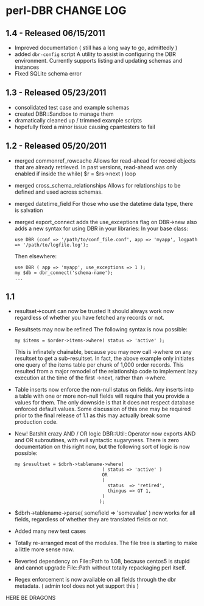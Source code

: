 perl-DBR CHANGE LOG
===

1.4 - Released 06/15/2011
---

  - Improved documentation ( still has a long way to go, admittedly )
  - added `dbr-config` script
    A utility to assist in configuring the DBR environment.
    Currently supports listing and updating schemas and instances
  - Fixed SQLite schema error

1.3 - Released 05/23/2011
---
  - consolidated test case and example schemas
  - created DBR::Sandbox to manage them
  - dramatically cleaned up / trimmed example scripts
  - hopefully fixed a minor issue causing cpantesters to fail

1.2 - Released 05/20/2011
---
  - merged commonref_rowcache
    Allows for read-ahead for record objects that are already retrieved.
    In past versions, read-ahead was only enabled if inside the while( $r = $rs->next ) loop
  - merged cross_schema_relationships
    Allows for relationships to be defined and used across schemas.
  - merged datetime_field
    For those who use the datetime data type, there is salvation
  - merged export_connect
    adds the use_exceptions flag on DBR->new
    also adds a new syntax for using DBR in your libraries:
    In your base class:

        use DBR (conf => '/path/to/conf_file.conf', app => 'myapp', logpath => '/path/to/logfile.log');

    Then elsewhere:

        use DBR ( app => 'myapp', use_exceptions => 1 ); 
        my $db = dbr_connect('schema-name');
        ...

1.1
---
  - resultset->count can now be trusted 
    It should always work now regardless of whether you have fetched any records or not.

  - Resultsets may now be refined
    The following syntax is now possible:

        my $items = $order->items->where( status => 'active' );

    This is infinately chainable, because you may now call ->where on any resultset to get a sub-resultset. In fact, the above example only initiates one query of the items table per chunk of 1,000 order records. This resulted from a major remodel of the relationship code to implement lazy execution at the time of the first ->next, rather than ->where.

  - Table inserts now enforce the non-null status on fields.
    Any inserts into a table with one or more non-null fields will require that you provide a values for them. The only downside is that it does not respect database enforced default values. Some discussion of this one may be required prior to the final release of 1.1 as this may actually break some production code.

  - New! Batshit crazy AND / OR logic
    DBR::Util::Operator now exports AND and OR subroutines, with evil syntactic sugaryness. There is zero documentation on this right now, but the following sort of logic is now possible:

        my $resultset = $dbrh->tablename->where(
                                        ( status => 'active' )
                                        OR
                                        (
                                          status  => 'retired',
                                          thingus => GT 1,
                                        )
                                       );

  - $dbrh->tablename->parse( somefield => 'somevalue' ) now works for all fields, regardless of whether they are translated fields or not.
  - Added many new test cases
  - Totally re-arranged most of the modules. The file tree is starting to make a little more sense now.
  - Reverted dependency on File::Path to 1.08, because centos5 is stupid and cannot upgrade File::Path without totally repackaging perl itself.
  - Regex enforcement is now available on all fields through the dbr metadata. ( admin tool does not yet support this )


HERE BE DRAGONS
